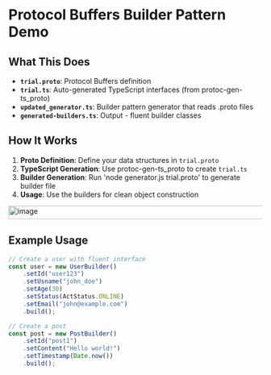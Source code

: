 # Protocol Buffers Builder Pattern Demo

## What This Does
- **`trial.proto`**: Protocol Buffers definition
- **`trial.ts`**: Auto-generated TypeScript interfaces (from protoc-gen-ts_proto)
- **`updated_generator.ts`**: Builder pattern generator that reads .proto files
- **`generated-builders.ts`**: Output - fluent builder classes

## How It Works

1. **Proto Definition**: Define your data structures in `trial.proto`
2. **TypeScript Generation**: Use protoc-gen-ts_proto to create `trial.ts`
3. **Builder Generation**: Run 'node generator.js trial.proto' to generate builder file
4. **Usage**: Use the builders for clean object construction

<img width="634" height="27" alt="image" src="https://github.com/user-attachments/assets/55ccf58f-7309-42d5-8f13-40ae44de9a60" />

## Example Usage

```typescript
// Create a user with fluent interface
const user = new UserBuilder()
    .setId("user123")
    .setUsname("john_doe")
    .setAge(30)
    .setStatus(ActStatus.ONLINE)
    .setEmail("john@example.com")
    .build();

// Create a post
const post = new PostBuilder()
    .setId("post1")
    .setContent("Hello world!")
    .setTimestamp(Date.now())
    .build();
